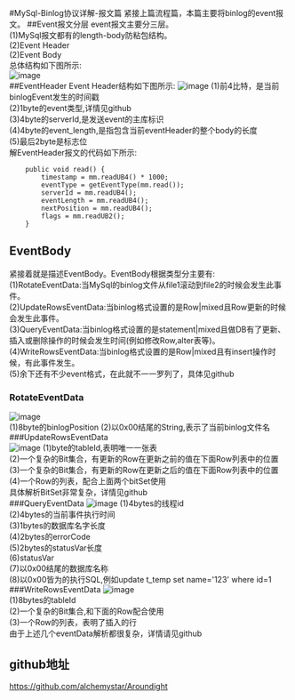 #MySql-Binlog协议详解-报文篇
紧接上篇流程篇，本篇主要将binlog的event报文。
##Event报文分层
event报文主要分三层。   
(1)MySql报文都有的length-body防粘包结构。  
(2)Event Header  
(2)Event Body  
总体结构如下图所示:  
![image](/Users/alchemystar/image/binlogimage/binlog-event.png)   
##EventHeader
Event Header结构如下图所示:
![image](/Users/alchemystar/image/binlogimage/event-header.png)   (1)前4比特，是当前binlogEvent发生的时间戳   
(2)1byte的event类型,详情见github    
(3)4byte的serverId,是发送event的主库标识    
(4)4byte的event_length,是指包含当前eventHeader的整个body的长度    
(5)最后2byte是标志位    
解EventHeader报文的代码如下所示:    

```
    public void read() {
        timestamp = mm.readUB4() * 1000;
        eventType = getEventType(mm.read());
        serverId = mm.readUB4();
        eventLength = mm.readUB4();
        nextPosition = mm.readUB4();
        flags = mm.readUB2();
    }
```
## EventBody
紧接着就是描述EventBody。EventBody根据类型分主要有:    
(1)RotateEventData:当MySql的binlog文件从file1滚动到file2的时候会发生此事件。   
(2)UpdateRowsEventData:当binlog格式设置的是Row|mixed且Row更新的时候会发生此事件。   
(3)QueryEventData:当binlog格式设置的是statement|mixed且做DB有了更新、插入或删除操作的时候会发生时间(例如修改Row,alter表等)。     
(4)WriteRowsEventData:当binlog格式设置的是Row|mixed且有insert操作时候，有此事件发生。     
(5)余下还有不少event格式，在此就不一一罗列了，具体见github
### RotateEventData
![image](/Users/alchemystar/image/binlogimage/rotate-event.png)  
(1)8byte的binlogPosition
(2)以0x00结尾的String,表示了当前binlog文件名
###UpdateRowsEventData  
![image](/Users/alchemystar/image/binlogimage/update-rows.png) 
(1)byte的tableId,表明唯一一张表   
(2)一个复杂的Bit集合，有更新的Row在更新之前的值在下面Row列表中的位置      
(3)一个复杂的Bit集合，有更新的Row在更新之后的值在下面Row列表中的位置         
(4)一个Row的列表，配合上面两个bitSet使用  
具体解析BitSet非常复杂，详情见github    
###QueryEventData
![image](/Users/alchemystar/image/binlogimage/query-event.png) 
(1)4bytes的线程id      
(2)4bytes的当前事件执行时间     
(3)1bytes的数据库名字长度     
(4)2bytes的errorCode    
(5)2bytes的statusVar长度     
(6)statusVar    
(7)以0x00结尾的数据库名称   
(8)以0x00皆为的执行SQL,例如update t_temp set name='123' where id=1     
###WriteRowsEventData
![image](/Users/alchemystar/image/binlogimage/write-rows.png)    
(1)8bytes的tableId   
(2)一个复杂的Bit集合,和下面的Row配合使用    
(3)一个Row的列表，表明了插入的行   
由于上述几个eventData解析都很复杂，详情请见github    
## github地址
https://github.com/alchemystar/Aroundight